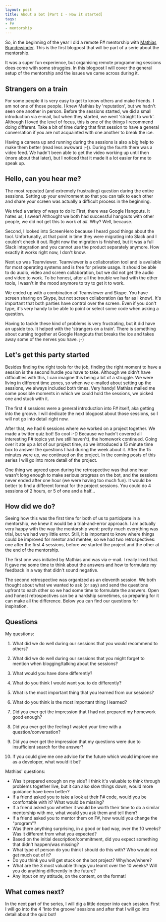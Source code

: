 ```yaml
---
layout: post
title: About a bot [Part I - How it started]
tags:
- F#
- mentorship
---
```


So, in the beginning of the year I did a remote F# mentorship with [Mathias Brandewinder](http://brandewinder.com/). 
This is the first blogpost that will be part of a serie about the mentorship.

It was a super fun experience, but organising remote programming sessions does come with some struggles. 
In this blogpost I will cover the general setup of the mentorship and the issues we came across during it.

<!--more-->

## Strangers on a train

For some people it is very easy to get to know others and make friends. I am not one of those people.
I knew Mathias by 'reputation', but we hadn't seen one another in person.
Before the sessions started, we did a small introduction via e-mail, but when they started, we went 'straight to work'.
Although I loved the level of focus, this is one of the things I recommend doing different.
Take a bit of time during that first session to have a general conversation if you are not acquainted with one another to break the ice.

Having a camera up and running during the sessions is also a big help to make them better (read less awkward ;-)).
During the fourth there was a video feed. We hadn't been able to get the video working up until then (more about that later), 
but I noticed that it made it a lot easier for me to speak up.

## Hello, can you hear me?

The most repeated (and extremely frustrating) question during the entire sessions. Setting up your environment so that you can talk to each
other and share your screen was actually a difficult process in the beginning.

We tried a variety of ways to do it:
First, there was Google Hangouts. It hates us, I swear!
Althought we both had successful hangouts with other people, we did not get this to work _at all_. Why? Well, because.

Second, I looked into ScreenHero because I heard good things about the tool. Unfortunatly, at that point in time they were
migrating into Slack and I couldn't check it out. Right now the migration is finished, but it was a full Slack integration
and you cannot use the product separately anymore. How exactly it works right now, I don't know.

Next up was Teamviewer. Teamviewer is a collaboration tool and is available for most operating systems and is free for private usage.
It should be able to do audio, video and screen collaboration, but we did not get the audio and video to work. To be honest, after all the trouble
we had with the other tools, I wasn't in the mood anymore to try to get it to work.

We ended up with a combination of Teamviewer and Skype.
You have screen sharing on Skype, but not screen collaboration (as far as I know). It's important that both parties have control
over the screen. Even if you don't type, it's very handy to be able to point or select some code when asking a question.

Having to tackle these kind of problems is very frustrating, but it did have an upside too.
It helped with the 'strangers on a train'. There is something about cursing together at Google Hangouts that breaks the ice and takes away
some of the nerves you have. ;-) 

## Let's get this party started

Besides finding the right tools for the job, finding the right moment to have a session is the second hurdle
you have to take. 
Although we didn't have difficulties with this, I can imagine this being a bit of a struggle.
We were living in different time zones, so when we e-mailed about setting up the sessions, we always
included both times. Very handy!
Mathias mailed me some possible moments in which we could hold the sessions, we picked one and stuck with it.

The first 4 sessions were a general introduction into F# itself, aka getting into the groove.
I will dedicate the next blogpost about those sessions, so I will not go into detail right now.

After that, we had 6 sessions where we worked on a project together. We made a twitter quiz bot! So cool :-D
Because we hadn't covered all interesting F# topics yet (we still haven't), the homework continued.
Going over it ate up a lot of our project time, so we introduced a 15 minute time box to answer the questions I had 
during the week about it. After the 15 minutes were up, we continued on the project.
In the coming posts of this series I will go into more detail of the project.

One thing we agreed upon during the retrospective was that one hour wasn't long enough to make serious progress on the 
bot, and the sessions never ended after one hour (we were having too much fun). It would be better to find a different format for the project sessions.
You could do 4 sessions of 2 hours, or 5 of one and a half... 

## How did we do?

Seeing how this was the first time for both of us to participate in a mentorship, we knew it would be a trial-and-error approach.
I am actually very happy with the way the mentorship went: pretty much everything was trial, but we had very little error.
Still, it is important to know where things could be improved for mentor and mentee, so we had two retrospectives: 
one after the first 4 sessions, before we started the project and the other at the end of the mentorship.

The first one was initiated by Mathias and was via e-mail. I really liked that.
It gave me some time to think about the answers and how to formulate my feedback in a way that didn't sound negative.

The second retrospective was organized as an eleventh session. We both thought about what we wanted to ask (or say) and
send the questions upfront to each other so we had some time to formulate the answers. Open and honest retrospectives can be 
a hardship sometimes, so preparing for it can make all the difference.
Below you can find our questions for inspiration.

## Questions

My questions:

1. What did we do well during our sessions that you would recommend to others?
2. What did we do well during our sessions that you might forget to mention when blogging/talking about the sessions?

3. What would you have done differently?
4. What do you think I would want you to do differently?

5. What is the most important thing that you learned from our sessions?
6. What do you think is the most important thing I learned?

7. Did you ever get the impression that I had not prepared my homework good enough?
8. Did you ever get the feeling I wasted your time with a question/conversation?
9. Did you ever get the impression that my questions were due to insufficient search for the answer?
10. If you could give me one advice for the future which would improve me as a developer, what would it be?

Mathias' questions:

- Was it prepared enough on my side? I think it's valuable to think through problems together live, but it can also slow things down, would more guidance have been better?
- If a friend asked you to take a look at their F# code, would you be comfortable with it? What would be missing?
- If a friend asked you whether it would be worth their time to do a similar mentorship with me, what would you ask them and tell them?
- If a friend asked you to mentor them on F#, how would you change the "program"?
- Was there anything surprising, in a good or bad way, over the 10 weeks? Was it different from what you expected?
- Based on the initial description/commitment, did you expect something that didn't happen/was missing?
- What type of person do you think I should do this with? Who would not get much out of it?
- Do you think you will get stuck on the bot project? Why/how/where?
- What are the 3 most valuable things you learnt over the 10 weeks? Will you do anything differently in the future?
- Any input on my attitude, on the content, on the format!

## What comes next?

In the next part of the series, I will dig a little deeper into each session.
First I will go into the 4 'Into the groove' sessions and after that I will go into detail about the quiz bot!